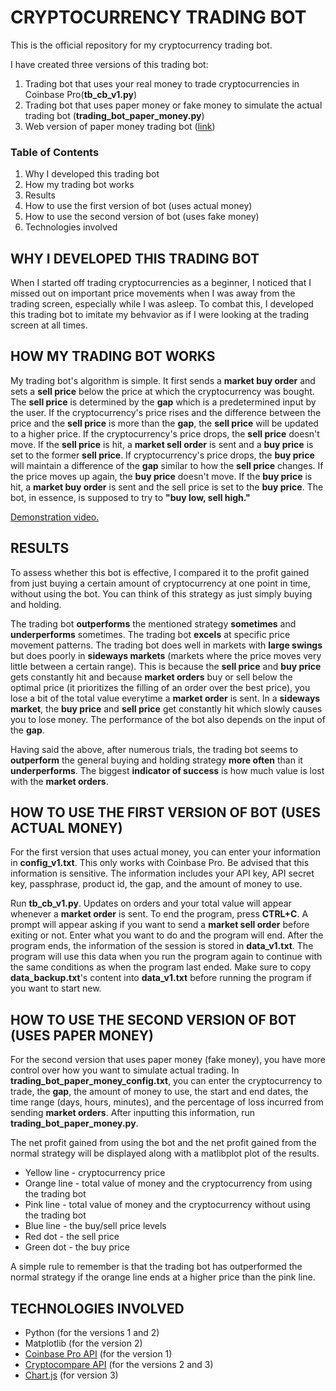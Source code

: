 # CRYPTOCURRENCY TRADING BOT #

This is the official repository for my cryptocurrency trading bot. 

I have created three versions of this trading bot: 
1) Trading bot that uses your real money to trade cryptocurrencies in Coinbase Pro(__tb_cb_v1.py__)
2) Trading bot that uses paper money or fake money to simulate the actual trading bot (__trading_bot_paper_money.py__)
3) Web version of paper money trading bot ([link](https://tayzashwe.github.io/crypto_trading_bot_repo/))

### Table of Contents ###
1) Why I developed this trading bot
2) How my trading bot works
3) Results
4) How to use the first version of bot (uses actual money)
5) How to use the second version of bot (uses fake money)
6) Technologies involved 

## WHY I DEVELOPED THIS TRADING BOT ##

When I started off trading cryptocurrencies as a beginner, I noticed that I missed out on important price movements when I was away from the trading screen, especially while I was asleep. To combat this, I developed this trading bot to imitate my behvavior as if I were looking at the trading screen at all times. 

## HOW MY TRADING BOT WORKS ##

My trading bot's algorithm is simple. It first sends a __market buy order__ and sets a __sell price__ below the price at which the cryptocurrency was bought. The __sell price__ is determined by the __gap__ which is a predetermined input by the user. If the cryptocurrency's price rises and the difference between the price and the __sell price__ is more than the __gap__, the __sell price__ will be updated to a higher price. If the cryptocurrency's price drops, the __sell price__ doesn't move. If the __sell price__ is hit, a __market sell order__ is sent and a __buy price__ is set to the former __sell price__. If cryptocurrency's price drops, the __buy price__ will maintain a difference of the __gap__ similar to how the __sell price__ changes. If the price moves up again, the __buy price__ doesn't move. If the __buy price__ is hit, a __market buy order__ is sent and the sell price is set to the __buy price__. The bot, in essence, is supposed to try to __"buy low, sell high."__

[Demonstration video.](https://youtu.be/m4KDKBe5BOg)

## RESULTS ##

To assess whether this bot is effective, I compared it to the profit gained from just buying a certain amount of cryptocurrency at one point in time, without using the bot. You can think of this strategy as just simply buying and holding. 

The trading bot __outperforms__ the mentioned strategy __sometimes__ and __underperforms__ sometimes. The trading bot __excels__ at specific price movement patterns. The trading bot does well in markets with __large swings__ but does poorly in __sideways markets__ (markets where the price moves very little between a certain range). This is because the __sell price__ and __buy price__ gets constantly hit and because __market orders__ buy or sell below the optimal price (it prioritizes the filling of an order over the best price), you lose a bit of the total value everytime a __market order__ is sent. In a __sideways market__, the __buy price__ and __sell price__ get constantly hit which slowly causes you to lose money. The performance of the bot also depends on the input of the __gap__. 

Having said the above, after numerous trials, the trading bot seems to __outperform__ the general buying and holding strategy __more often__ than it __underperforms__. The biggest __indicator of success__ is how much value is lost with the __market orders__. 

## HOW TO USE THE FIRST VERSION OF BOT (USES ACTUAL MONEY) ##

For the first version that uses actual money, you can enter your information in __config_v1.txt__. This only works with Coinbase Pro. Be advised that this information is sensitive. The information includes your API key, API secret key, passphrase, product id, the gap, and the amount of money to use. 

Run __tb_cb_v1.py__. Updates on orders and your total value will appear whenever a __market order__ is sent. To end the program, press __CTRL+C__. A prompt will appear asking if you want to send a __market sell order__ before exiting or not. Enter what you want to do and the program will end. After the program ends, the information of the session is stored in __data_v1.txt__. The program will use this data when you run the program again to continue with the same conditions as when the program last ended. Make sure to copy __data_backup.txt__'s content into __data_v1.txt__ before running the program if you want to start new. 

## HOW TO USE THE SECOND VERSION OF BOT (USES PAPER MONEY) ##

For the second version that uses paper money (fake money), you have more control over how you want to simulate actual trading. In __trading_bot_paper_money_config.txt__, you can enter the cryptocurrency to trade, the __gap__, the amount of money to use, the start and end dates, the time range (days, hours, minutes), and the percentage of loss incurred from sending __market orders__. After inputting this information, run __trading_bot_paper_money.py__. 

The net profit gained from using the bot and the net profit gained from the normal strategy will be displayed along with a matlibplot plot of the results. 
* Yellow line - cryptocurrency price
* Orange line - total value of money and the cryptocurrency from using the trading bot
* Pink line -  total value of money and the cryptocurrency without using the trading bot
* Blue line - the buy/sell price levels
* Red dot - the sell price
* Green dot - the buy price

A simple rule to remember is that the trading bot has outperformed the normal strategy if the orange line ends at a higher price than the pink line. 

## TECHNOLOGIES INVOLVED ##

* Python (for the versions 1 and 2)
* Matplotlib (for the version 2)
* [Coinbase Pro API](https://github.com/danpaquin/coinbasepro-python) (for the version 1) 
* [Cryptocompare API](https://github.com/lagerfeuer/cryptocompare) (for the versions 2 and 3) 
* [Chart.js](https://www.chartjs.org/) (for version 3)


